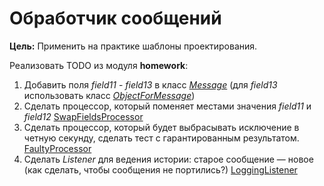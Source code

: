 # Обработчик сообщений

**Цель:**
Применить на практике шаблоны проектирования.

Реализовать TODO из модуля **homework**:

1) Добавить поля *field11* - *field13* в класс *[Message]* (для *field13* использовать
   класс *[ObjectForMessage]*)
1) Сделать процессор, который поменяет местами значения *field11* и *field12* 
   [SwapFieldsProcessor]
1) Сделать процессор, который будет выбрасывать исключение в четную секунду, сделать тест
   с гарантированным результатом. [FaultyProcessor]
1) Сделать *Listener* для ведения истории: старое сообщение — новое (как сделать, чтобы
   сообщения не портились?) [LoggingListener]                         

[Message]: src/main/java/ru/otus/Message.java

[ObjectForMessage]: src/main/java/ru/otus/ObjectForMessage.java

[SwapFieldsProcessor]: src/main/java/ru/otus/processor/homework/SwapFieldsProcessor.java

[FaultyProcessor]: src/main/java/ru/otus/processor/homework/FaultyProcessor.java

[LoggingListener]: src/main/java/ru/otus/listener/homework/LoggingListener.java 
